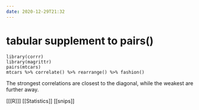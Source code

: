 ```yaml
---
date: 2020-12-29T21:32
---
```


# tabular supplement to pairs()
	
	library(corrr)
    library(magrittr)
	pairs(mtcars)
    mtcars %>% correlate() %>% rearrange() %>% fashion()
    
The strongest correlations are closest to the diagonal, while the weakest are further away.

[[[R]]]
[[Statistics]]
[[snips]]